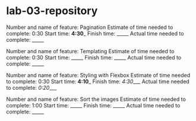 # lab-03-repository
Number and name of feature: Pagination
Estimate of time needed to complete: 0:30
Start time: __4:30___
Finish time: _____
Actual time needed to complete: _____

Number and name of feature: Templating
Estimate of time needed to complete: 0:30
Start time: _____
Finish time: _____
Actual time needed to complete: _____

Number and name of feature: Styling with Flexbox
Estimate of time needed to complete: 0:30
Start time: __4:10___
Finish time: _4:30____
Actual time needed to complete: _0:20____

Number and name of feature: Sort the images
Estimate of time needed to complete: 1:00
Start time: _____
Finish time: _____
Actual time needed to complete: _____